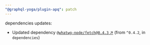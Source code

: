 ```yaml
---
"@graphql-yoga/plugin-apq": patch
---
```


dependencies updates: 

- Updated dependency [`@whatwg-node/fetch@0.4.3` ↗︎](https://www.npmjs.com/package/@whatwg-node/fetch/v/0.4.3) (from `^0.4.2`, in `dependencies`)
